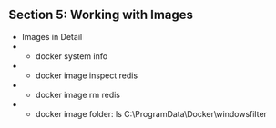 ## Section 5: Working with Images
* Images in Detail
* * docker system info
* * docker image inspect redis
* * docker image rm redis
* * docker image folder: ls C:\ProgramData\Docker\windowsfilter